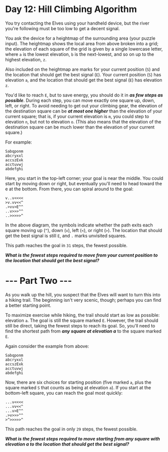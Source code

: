 
# Day 12: Hill Climbing Algorithm
You try contacting the Elves using your handheld device, but the river you're following must be too low to get a decent signal.

You ask the device for a heightmap of the surrounding area (your puzzle input). The heightmap shows the local area from above broken into a grid; the elevation of each square of the grid is given by a single lowercase letter, where ```a``` is the lowest elevation, ```b``` is the next-lowest, and so on up to the highest elevation, ```z```.

Also included on the heightmap are marks for your current position (```S```) and the location that should get the best signal (```E```). Your current position (```S```) has elevation ```a```, and the location that should get the best signal (```E```) has elevation ```z```.

You'd like to reach ```E```, but to save energy, you should do it in ***as few steps as possible***. During each step, you can move exactly one square up, down, left, or right. To avoid needing to get out your climbing gear, the elevation of the destination square can be ***at most one higher*** than the elevation of your current square; that is, if your current elevation is ```m```, you could step to elevation ```n```, but not to elevation ```o```. (This also means that the elevation of the destination square can be much lower than the elevation of your current square.)

For example:
```
Sabqponm
abcryxxl
accszExk
acctuvwj
abdefghi
```
Here, you start in the top-left corner; your goal is near the middle. You could start by moving down or right, but eventually you'll need to head toward the e at the bottom. From there, you can spiral around to the goal:
```
v..v<<<<
>v.vv<<^
.>vv>E^^
..v>>>^^
..>>>>>^
```
In the above diagram, the symbols indicate whether the path exits each square moving up (```^```), down (```v```), left (```<```), or right (```>```). The location that should get the best signal is still ```E```, and ```.``` marks unvisited squares.

This path reaches the goal in ```31``` steps, the fewest possible.

***What is the fewest steps required to move from your current position to the location that should get the best signal?***

# --- Part Two ---
As you walk up the hill, you suspect that the Elves will want to turn this into a hiking trail. The beginning isn't very scenic, though; perhaps you can find a better starting point.

To maximize exercise while hiking, the trail should start as low as possible: elevation ```a```. The goal is still the square marked ```E```. However, the trail should still be direct, taking the fewest steps to reach its goal. So, you'll need to find the shortest path from ***any square at elevation a*** to the square marked ```E```.

Again consider the example from above:
```
Sabqponm
abcryxxl
accszExk
acctuvwj
abdefghi
```
Now, there are six choices for starting position (five marked ```a```, plus the square marked ```S``` that counts as being at elevation ```a```). If you start at the bottom-left square, you can reach the goal most quickly:
```
...v<<<<
...vv<<^
...v>E^^
.>v>>>^^
>^>>>>>^
```
This path reaches the goal in only ```29``` steps, the fewest possible.

***What is the fewest steps required to move starting from any square with elevation a to the location that should get the best signal?***
